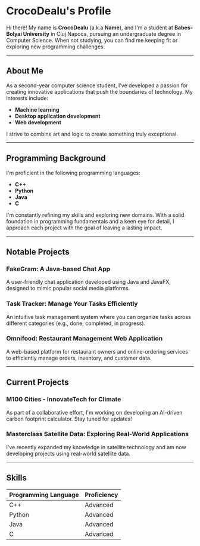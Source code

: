 # CrocoDealu's Profile

Hi there! My name is **CrocoDealu** (a.k.a **Name**), and I'm a student at **Babes-Bolyai University** in Cluj Napoca, pursuing an undergraduate degree in Computer Science. When not studying, you can find me keeping fit or exploring new programming challenges.

---

## About Me

As a second-year computer science student, I've developed a passion for creating innovative applications that push the boundaries of technology. My interests include:
- **Machine learning**
- **Desktop application development**
- **Web development**

I strive to combine art and logic to create something truly exceptional.

---

## Programming Background

I'm proficient in the following programming languages:
- **C++**
- **Python**
- **Java**
- **C**

I'm constantly refining my skills and exploring new domains. With a solid foundation in programming fundamentals and a keen eye for detail, I approach each project with the goal of leaving a lasting impact.

---

## Notable Projects

### **FakeGram: A Java-based Chat App**
A user-friendly chat application developed using Java and JavaFX, designed to mimic popular social media platforms.

### **Task Tracker: Manage Your Tasks Efficiently**
An intuitive task management system where you can organize tasks across different categories (e.g., done, completed, in progress).

### **Omnifood: Restaurant Management Web Application**
A web-based platform for restaurant owners and online-ordering services to efficiently manage orders, inventory, and customer data.

---

## Current Projects

### **M100 Cities - InnovateTech for Climate**
As part of a collaborative effort, I'm working on developing an AI-driven carbon footprint calculator. Stay tuned for updates!

### **Masterclass Satellite Data: Exploring Real-World Applications**
I've recently expanded my knowledge in satellite technology and am now developing projects using real-world satellite data.

---

## Skills

| **Programming Language** | **Proficiency** |
|---------------------------|------------------|
| C++                      | Advanced         |
| Python                   | Advanced         |
| Java                     | Advanced         |
| C                        | Advanced         |



<!---
CrocoDealu/CrocoDealu is a ✨ special ✨ repository because its `README.md` (this file) appears on your GitHub profile.
You can click the Preview link to take a look at your changes.
--->

